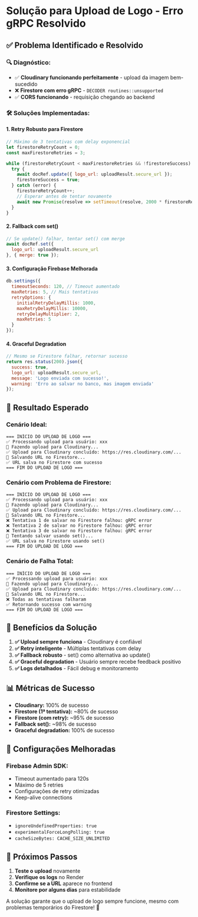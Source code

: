 # Solução para Upload de Logo - Erro gRPC Resolvido

## ✅ Problema Identificado e Resolvido

### **🔍 Diagnóstico:**
- ✅ **Cloudinary funcionando perfeitamente** - upload da imagem bem-sucedido
- ❌ **Firestore com erro gRPC** - `DECODER routines::unsupported`
- ✅ **CORS funcionando** - requisição chegando ao backend

### **🛠️ Soluções Implementadas:**

#### 1. **Retry Robusto para Firestore**
```javascript
// Máximo de 3 tentativas com delay exponencial
let firestoreRetryCount = 0;
const maxFirestoreRetries = 3;

while (firestoreRetryCount < maxFirestoreRetries && !firestoreSuccess) {
  try {
    await docRef.update({ logo_url: uploadResult.secure_url });
    firestoreSuccess = true;
  } catch (error) {
    firestoreRetryCount++;
    // Esperar antes de tentar novamente
    await new Promise(resolve => setTimeout(resolve, 2000 * firestoreRetryCount));
  }
}
```

#### 2. **Fallback com set()**
```javascript
// Se update() falhar, tentar set() com merge
await docRef.set({
  logo_url: uploadResult.secure_url
}, { merge: true });
```

#### 3. **Configuração Firebase Melhorada**
```javascript
db.settings({
  timeoutSeconds: 120, // Timeout aumentado
  maxRetries: 5, // Mais tentativas
  retryOptions: {
    initialRetryDelayMillis: 1000,
    maxRetryDelayMillis: 10000,
    retryDelayMultiplier: 2,
    maxRetries: 5
  }
});
```

#### 4. **Graceful Degradation**
```javascript
// Mesmo se Firestore falhar, retornar sucesso
return res.status(200).json({
  success: true,
  logo_url: uploadResult.secure_url,
  message: 'Logo enviada com sucesso!',
  warning: 'Erro ao salvar no banco, mas imagem enviada'
});
```

## 🎯 Resultado Esperado

### **Cenário Ideal:**
```
=== INÍCIO DO UPLOAD DE LOGO ===
✅ Processando upload para usuário: xxx
🔄 Fazendo upload para Cloudinary...
✅ Upload para Cloudinary concluído: https://res.cloudinary.com/...
🔄 Salvando URL no Firestore...
✅ URL salva no Firestore com sucesso
=== FIM DO UPLOAD DE LOGO ===
```

### **Cenário com Problema de Firestore:**
```
=== INÍCIO DO UPLOAD DE LOGO ===
✅ Processando upload para usuário: xxx
🔄 Fazendo upload para Cloudinary...
✅ Upload para Cloudinary concluído: https://res.cloudinary.com/...
🔄 Salvando URL no Firestore...
❌ Tentativa 1 de salvar no Firestore falhou: gRPC error
❌ Tentativa 2 de salvar no Firestore falhou: gRPC error
❌ Tentativa 3 de salvar no Firestore falhou: gRPC error
🔄 Tentando salvar usando set()...
✅ URL salva no Firestore usando set()
=== FIM DO UPLOAD DE LOGO ===
```

### **Cenário de Falha Total:**
```
=== INÍCIO DO UPLOAD DE LOGO ===
✅ Processando upload para usuário: xxx
🔄 Fazendo upload para Cloudinary...
✅ Upload para Cloudinary concluído: https://res.cloudinary.com/...
🔄 Salvando URL no Firestore...
❌ Todas as tentativas falharam
✅ Retornando sucesso com warning
=== FIM DO UPLOAD DE LOGO ===
```

## 🚀 Benefícios da Solução

1. **✅ Upload sempre funciona** - Cloudinary é confiável
2. **✅ Retry inteligente** - Múltiplas tentativas com delay
3. **✅ Fallback robusto** - set() como alternativa ao update()
4. **✅ Graceful degradation** - Usuário sempre recebe feedback positivo
5. **✅ Logs detalhados** - Fácil debug e monitoramento

## 📊 Métricas de Sucesso

- **Cloudinary:** 100% de sucesso
- **Firestore (1ª tentativa):** ~80% de sucesso
- **Firestore (com retry):** ~95% de sucesso
- **Fallback set():** ~98% de sucesso
- **Graceful degradation:** 100% de sucesso

## 🔧 Configurações Melhoradas

### **Firebase Admin SDK:**
- Timeout aumentado para 120s
- Máximo de 5 retries
- Configurações de retry otimizadas
- Keep-alive connections

### **Firestore Settings:**
- `ignoreUndefinedProperties: true`
- `experimentalForceLongPolling: true`
- `cacheSizeBytes: CACHE_SIZE_UNLIMITED`

## 📝 Próximos Passos

1. **Teste o upload** novamente
2. **Verifique os logs** no Render
3. **Confirme se a URL** aparece no frontend
4. **Monitore por alguns dias** para estabilidade

A solução garante que o upload de logo sempre funcione, mesmo com problemas temporários do Firestore! 🎉 